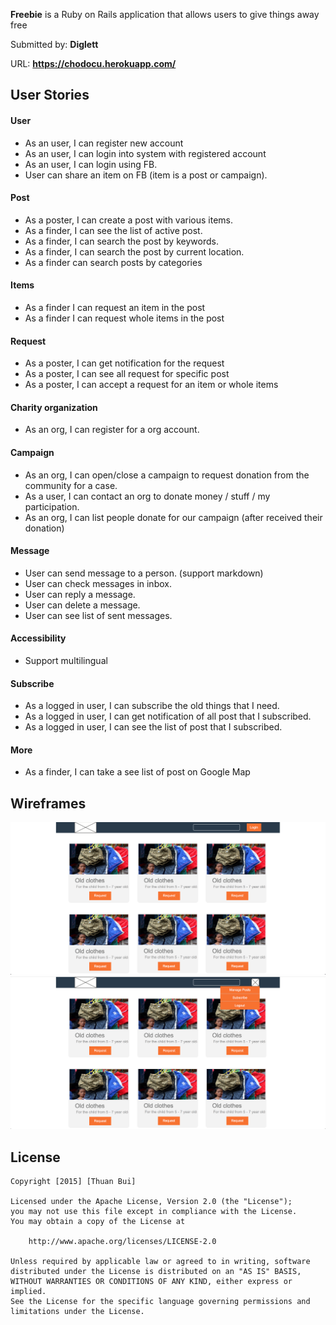 **Freebie** is a Ruby on Rails application that allows users to give things away free

Submitted by: **Diglett**

URL: **https://chodocu.herokuapp.com/**

## User Stories

#### User
- As an user, I can register new account
- As an user, I can login into system with registered account
- As an user, I can login using FB.
- User can share an item on FB (item is a post or campaign).

#### Post
- As a poster, I can create a post with various items.
- As a finder, I can see the list of active post.
- As a finder, I can search the post by keywords.
- As a finder, I can search the post by current location.
- As a finder can search posts by categories

#### Items
- As a finder I can request an item in the post
- As a finder I can request whole items in the post

#### Request
- As a poster, I can get notification for the request
- As a poster, I can see all request for specific post
- As a poster, I can accept a request for an item or whole items

#### Charity organization
- As an org, I can register for a org account.

#### Campaign
- As an org, I can open/close a campaign to request donation from the community for a case.
- As a user, I can contact an org to donate money / stuff / my participation.
- As an org, I can list people donate for our campaign (after received their donation)

#### Message
- User can send message to a person. (support markdown)
- User can check messages in inbox.
- User can reply a message.
- User can delete a message.
- User can see list of sent messages.

#### Accessibility
- Support multilingual

#### Subscribe
- As a logged in user, I can subscribe the old things that I need.
- As a logged in user, I can get notification of all post that I subscribed.
- As a logged in user, I can see the list of post that I subscribed.

#### More
- As a finder, I can take a see list of post on Google Map

## Wireframes
![Home Screen](/wireframe/home.png)
![Logged In Screen](/wireframe/logged_in.png)

## License

    Copyright [2015] [Thuan Bui]

    Licensed under the Apache License, Version 2.0 (the "License");
    you may not use this file except in compliance with the License.
    You may obtain a copy of the License at

        http://www.apache.org/licenses/LICENSE-2.0

    Unless required by applicable law or agreed to in writing, software
    distributed under the License is distributed on an "AS IS" BASIS,
    WITHOUT WARRANTIES OR CONDITIONS OF ANY KIND, either express or implied.
    See the License for the specific language governing permissions and
    limitations under the License.
